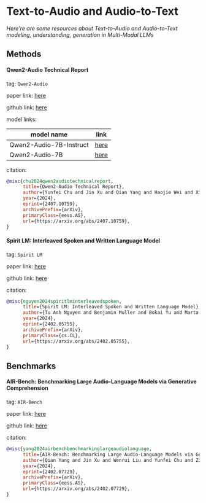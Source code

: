 # Text-to-Audio and Audio-to-Text
*Here're are some resources about Text-to-Audio and Audio-to-Text modeling, understanding, generation in Multi-Modal LLMs*


## Methods

#### Qwen2-Audio Technical Report

tag: `Qwen2-Audio`

paper link: [here](https://arxiv.org/pdf/2407.10759)

github link: [here](https://github.com/QwenLM/Qwen2-Audio)

model links:

|model name|link|
|-|-|
|Qwen2-Audio-7B-Instruct|[here](https://huggingface.co/Qwen/Qwen2-Audio-7B-Instruct)|
|Qwen2-Audio-7B|[here](https://huggingface.co/Qwen/Qwen2-Audio-7B)|

citation:

```bibtex
@misc{chu2024qwen2audiotechnicalreport,
      title={Qwen2-Audio Technical Report}, 
      author={Yunfei Chu and Jin Xu and Qian Yang and Haojie Wei and Xipin Wei and Zhifang Guo and Yichong Leng and Yuanjun Lv and Jinzheng He and Junyang Lin and Chang Zhou and Jingren Zhou},
      year={2024},
      eprint={2407.10759},
      archivePrefix={arXiv},
      primaryClass={eess.AS},
      url={https://arxiv.org/abs/2407.10759}, 
}
```


#### Spirit LM: Interleaved Spoken and Written Language Model

tag: `Spirit LM`

paper link: [here](https://arxiv.org/pdf/2402.05755v2)

github link: [here](https://github.com/facebookresearch/spiritlm)

citation:

```bibtex
@misc{nguyen2024spiritlminterleavedspoken,
      title={Spirit LM: Interleaved Spoken and Written Language Model}, 
      author={Tu Anh Nguyen and Benjamin Muller and Bokai Yu and Marta R. Costa-jussa and Maha Elbayad and Sravya Popuri and Christophe Ropers and Paul-Ambroise Duquenne and Robin Algayres and Ruslan Mavlyutov and Itai Gat and Mary Williamson and Gabriel Synnaeve and Juan Pino and Benoit Sagot and Emmanuel Dupoux},
      year={2024},
      eprint={2402.05755},
      archivePrefix={arXiv},
      primaryClass={cs.CL},
      url={https://arxiv.org/abs/2402.05755}, 
}
```


## Benchmarks


#### AIR-Bench: Benchmarking Large Audio-Language Models via Generative Comprehension

tag: `AIR-Bench`

paper link: [here](https://arxiv.org/pdf/2402.07729)

github link: [here](https://github.com/OFA-Sys/AIR-Bench)

citation:

```bibtex
@misc{yang2024airbenchbenchmarkinglargeaudiolanguage,
      title={AIR-Bench: Benchmarking Large Audio-Language Models via Generative Comprehension}, 
      author={Qian Yang and Jin Xu and Wenrui Liu and Yunfei Chu and Ziyue Jiang and Xiaohuan Zhou and Yichong Leng and Yuanjun Lv and Zhou Zhao and Chang Zhou and Jingren Zhou},
      year={2024},
      eprint={2402.07729},
      archivePrefix={arXiv},
      primaryClass={eess.AS},
      url={https://arxiv.org/abs/2402.07729}, 
}
```